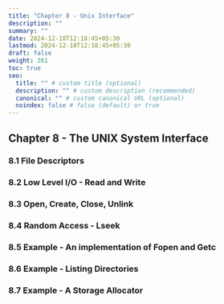 ```yaml
---
title: "Chapter 8 - Unix Interface"
description: ""
summary: ""
date: 2024-12-18T12:18:45+05:30
lastmod: 2024-12-18T12:18:45+05:30
draft: false
weight: 261
toc: true
seo:
  title: "" # custom title (optional)
  description: "" # custom description (recommended)
  canonical: "" # custom canonical URL (optional)
  noindex: false # false (default) or true
---
```



## Chapter 8 - The UNIX System Interface



### 8.1 File Descriptors


### 8.2 Low Level I/O - Read and Write


### 8.3 Open, Create, Close, Unlink



### 8.4 Random Access - Lseek


### 8.5 Example - An implementation of Fopen and Getc



### 8.6 Example - Listing Directories



### 8.7 Example - A Storage Allocator


